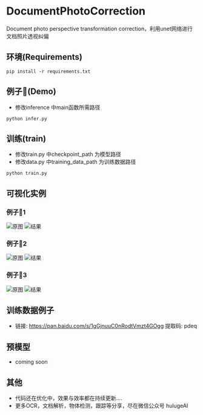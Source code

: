 # DocumentPhotoCorrection
Document photo perspective transformation correction，利用unet网络进行 文档照片透视纠偏



## 环境(Requirements)
```pip install -r requirements.txt```

## 例子🌰(Demo)
- 修改inference 中main函数所需路径

```python infer.py```

## 训练(train)
- 修改train.py 中checkpoint_path 为模型路径
- 修改data.py 中training_data_path 为训练数据路径

```python train.py```

## 可视化实例
### 例子🌰1
![原图](https://github.com/tommyMessi/DocumentPhotoCorrection/blob/main/sample/i1.jpg)
![结果](https://github.com/tommyMessi/DocumentPhotoCorrection/blob/main/sample/r1.jpg)
### 例子🌰2
![原图](https://github.com/tommyMessi/DocumentPhotoCorrection/blob/main/sample/i2.jpg)
![结果](https://github.com/tommyMessi/DocumentPhotoCorrection/blob/main/sample/r2.jpg)
### 例子🌰3
![原图](https://github.com/tommyMessi/DocumentPhotoCorrection/blob/main/sample/i3.jpg)
![结果](https://github.com/tommyMessi/DocumentPhotoCorrection/blob/main/sample/r3.jpg)

## 训练数据例子
- 链接: https://pan.baidu.com/s/1gGjnuuC0nRodtVmzt4GOgg 提取码: pdeq 
## 预模型
- coming soon

## 其他
- 代码还在优化中，效果与效率都在持续更新....
- 更多OCR，文档解析，物体检测，跟踪等分享，尽在微信公众号 hulugeAI 



